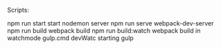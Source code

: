 Scripts:

npm run start         start nodemon server
npm run serve         webpack-dev-server
npm run build         webpack build
npm run build:watch   webpack build in watchmode
gulp.cmd devWatc      starting gulp